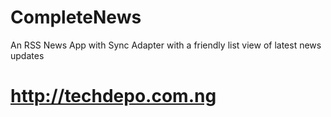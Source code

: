 # CompleteNews
An RSS News App with Sync Adapter with a friendly list view of latest news updates

# http://techdepo.com.ng


